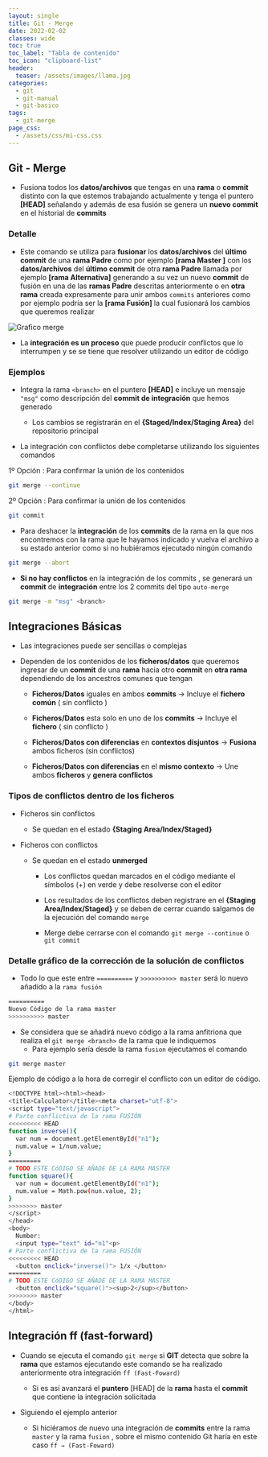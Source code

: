 ```yaml
---
layout: single
title: Git - Merge
date: 2022-02-02
classes: wide
toc: true
toc_label: "Tabla de contenido"
toc_icon: "clipboard-list"
header:
  teaser: /assets/images/llama.jpg
categories:
  - git
  - git-manual
  - git-basico
tags:
  - git-merge
page_css: 
  - /assets/css/mi-css.css
---
```


## Git - Merge

* Fusiona todos los **datos/archivos** que tengas en una **rama** o **commit** distinto con la que estemos trabajando actualmente y tenga el puntero **[HEAD]** señalando y además de esa fusión se genera un **nuevo commit** en el historial de **commits**

### Detalle

* Este comando se utiliza para **fusionar** los **datos/archivos** del **último commit** de una **rama Padre** como por ejemplo **[rama Master ]** con los **datos/archivos** del **último commit** de otra **rama Padre** llamada por ejemplo **[rama Alternativa]** generando a su vez un nuevo **commit** de fusión en una de las **ramas Padre** descritas anteriormente o en **otra rama** creada expresamente para unir ambos ``commits`` anteriores como por ejemplo podría ser la **[rama Fusión]** la cual fusionará los cambios que queremos realizar

![Grafico merge](/blog/assets/images/merge/grafico-merge.jpg)

* La **integración es un proceso** que puede producir conflictos que lo interrumpen y se se tiene que resolver utilizando un editor de código

### Ejemplos

* Integra la rama ``<branch>`` en el puntero **[HEAD]** e incluye un mensaje ``"msg"`` como descripción del **commit de integración** que hemos generado

  * Los cambios se registrarán en el **{Staged/Index/Staging Area}** del repositorio principal

* La integración con conflictos debe completarse utilizando los siguientes comandos

1º Opción : Para confirmar la unión de los contenidos

```bash
git merge --continue
```

2º Opción : Para confirmar la unión de los contenidos

```bash
git commit 
```

* Para deshacer la **integración** de los **commits** de la rama en la que nos encontremos con la rama que le hayamos indicado y vuelva el archivo a su estado anterior como si no hubiéramos ejecutado ningún comando

```bash
git merge --abort
```

* **Si no hay conflictos** en la integración de los commits , se generará un **commit** de **integración** entre los 2 commits del tipo ``auto-merge``

```bash
git merge -m "msg" <branch>
```

## Integraciones Básicas

* Las integraciones puede ser sencillas o complejas

* Dependen de los contenidos de los **ficheros/datos** que queremos ingresar de un **commit** de una **rama** hacia otro **commit** en **otra rama** dependiendo de los ancestros comunes que tengan

  * **Ficheros/Datos** iguales en ambos **commits** → Incluye el **fichero común** ( sin conflicto )

  * **Ficheros/Datos** esta solo en uno de los **commits** → Incluye el **fichero** ( sin conflicto )

  * **Ficheros/Datos con diferencias** en **contextos disjuntos** → **Fusiona** ambos ficheros (sin conflictos)

  * **Ficheros/Datos con diferencias** en el **mismo contexto** → Une ambos **ficheros** y **genera conflictos**

### Tipos de conflictos dentro de los ficheros

* Ficheros sin conflictos
  * Se quedan en el estado **{Staging Area/Index/Staged}**

* Ficheros con conflictos
  * Se quedan en el estado **unmerged**

    * Los conflictos quedan marcados en el código mediante el símbolos (+) en verde y debe resolverse con el editor

    * Los resultados de los conflictos deben registrare en el **{Staging Area/Index/Staged}** y se deben de cerrar cuando salgamos de la ejecución del comando ``merge``

    * Merge debe cerrarse con el comando ``git merge --continue`` o ``git commit``

### Detalle gráfico de la corrección de la solución de conflictos

* Todo lo que este entre ``==========`` y ``>>>>>>>>>> master`` será lo nuevo añadido a la ``rama fusión``

```bash
==========
Nuevo Código de la rama master
>>>>>>>>>> master
```

* Se considera que se añadirá nuevo código a la rama anfitriona que realiza el ``git merge <branch>`` de la rama que le indiquemos
  * Para ejemplo sería desde la rama ``fusion`` ejecutamos el comando  
  
```bash
git merge master
```

Ejemplo de código a la hora de corregir el conflicto con un editor de código.

```bash
<!DOCTYPE html><html><head>
<title>Calculator</title><meta charset="utf-8">
<script type="text/javascript">
# Parte conflictiva de la rama FUSIÓN
<<<<<<<<< HEAD 
function inverse(){
  var num = document.getElementById("n1");
  num.value = 1/num.value;
}
=========
# TODO ESTE CóDIGO SE AÑADE DE LA RAMA MASTER
function square(){
  var num = document.getElementById("n1");
  num.value = Math.pow(nun.value, 2);
}
>>>>>>>> master
</script>
</head>
<body>
  Number:
  <input type="text" id="n1"<p>
# Parte conflictiva de la rama FUSIÓN
<<<<<<<<< HEAD
  <button onclick="inverse()"> 1/x </button>
=========
# TODO ESTE CóDIGO SE AÑADE DE LA RAMA MASTER
  <button onclick="square()"><sup>2</sup></button>
>>>>>>>> master
</body>
</html>
```

## Integración ff (fast-forward)

* Cuando se ejecuta el comando ``git merge`` si **GIT** detecta que sobre la **rama** que estamos ejecutando este comando se ha realizado anteriormente otra integración ``ff (Fast-Foward)``

  * Si es así avanzará el **puntero** [HEAD] de la **rama** hasta el **commit** que contiene la integración solicitada

* Siguiendo el ejemplo anterior
  
  * Si hiciéramos de nuevo una integración de **commits** entre la rama ``master`` y la rama ``fusion`` , sobre el mismo contenido Git haría en este caso ``ff → (Fast-Foward)``
